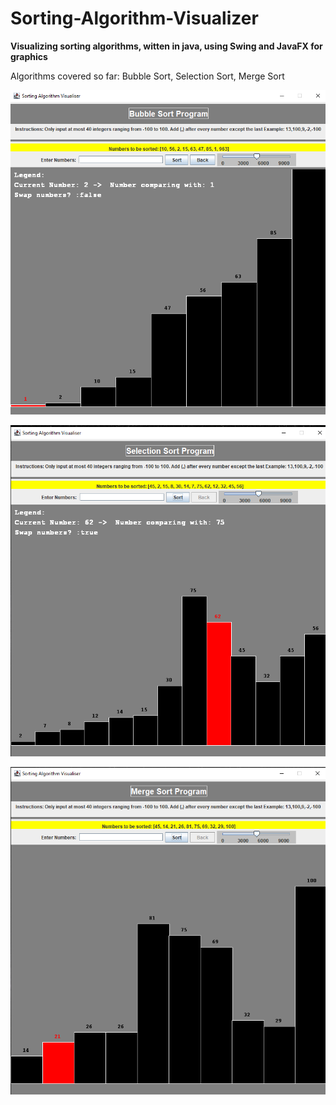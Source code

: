 # Sorting-Algorithm-Visualizer

**Visualizing sorting algorithms, witten in java, using Swing and JavaFX for graphics**

Algorithms covered so far:
Bubble Sort, 
Selection Sort,
Merge Sort


![alt text](https://github.com/haikelthaqif/Sorting-Algorithm-Visualizer/blob/main/SortAlgorithmVisualizer/bub1.png?raw=true)

![alt text](https://github.com/haikelthaqif/Sorting-Algorithm-Visualizer/blob/main/SortAlgorithmVisualizer/select1.png?raw=true)

![alt text](https://github.com/haikelthaqif/Sorting-Algorithm-Visualizer/blob/main/SortAlgorithmVisualizer/merge.png?raw=true)





